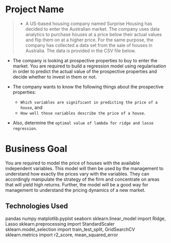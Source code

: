 # Project Name
> - A US-based housing company named Surprise Housing has decided to enter the Australian market. The company uses data analytics to purchase houses at a price below their actual values and flip them on at a higher price. For the same purpose, the company has collected a data set from the sale of houses in Australia. The data is provided in the CSV file below.

- The company is looking at prospective properties to buy to enter the market. You are required to build a regression model using regularisation in order to predict the actual value of the prospective properties and decide whether to invest in them or not.

- The company wants to know the following things about the prospective properties:

   - `Which variables are significant in predicting the price of a house`, and
   - `How well those variables describe the price of a house`.

- Also, determine the `optimal value of lambda for ridge and lasso regression`.

# Business Goal 
You are required to model the price of houses with the available independent
variables. This model will then be used by the management to understand how exactly
the prices vary with the variables. They can accordingly manipulate the strategy of
the firm and concentrate on areas that will yield high returns. Further, the model
will be a good way for management to understand the pricing dynamics of a new
market.

## Technologies Used
pandas
numpy
matplotlib.pyplot 
seaborn
sklearn.linear_model import Ridge, Lasso
sklearn.preprocessing import StandardScaler
sklearn.model_selection import train_test_split, GridSearchCV
sklearn.metrics import r2_score, mean_squared_error

